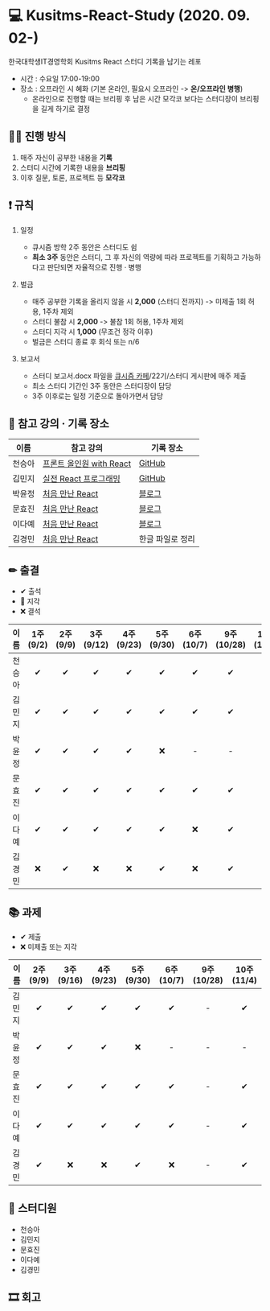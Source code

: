 # 💻 Kusitms-React-Study (2020. 09. 02-)

한국대학생IT경영학회 Kusitms React 스터디 기록을 남기는 레포

* 시간 : 수요일 17:00-19:00
* 장소 : 오프라인 시 혜화 (기본 온라인, 필요시 오프라인 -> **온/오프라인 병행**)
  * 온라인으로 진행할 때는 브리핑 후 남은 시간 모각코 보다는 스터디장이 브리핑을 길게 하기로 결정

 
## 🏃‍♀️ 진행 방식

1. 매주 자신이 공부한 내용을 **기록**
2. 스터디 시간에 기록한 내용을 **브리핑**
3. 이후 질문, 토론, 프로젝트 등 **모각코**


## ❗ 규칙

1. 일정
   * 큐시즘 방학 2주 동안은 스터디도 쉼
   * **최소 3주** 동안은 스터디, 그 후 자신의 역량에 따라 프로젝트를 기획하고 가능하다고 판단되면 자율적으로 진행 · 병행
  
2. 벌금
   * 매주 공부한 기록을 올리지 않을 시 **2,000** (스터디 전까지) -> 미제출 1회 허용, 1주차 제외
   * 스터디 불참 시 **2,000** -> 불참 1회 허용, 1주차 제외
   * 스터디 지각 시 **1,000** (무조건 정각 이후)
   * 벌금은 스터디 종료 후 회식 또는 n/6
   
3. 보고서
   * 스터디 보고서.docx 파일을 [큐시즘 카페](https://cafe.naver.com/kusitms)/22기/스터디 게시판에 매주 제출
   * 최소 스터디 기간인 3주 동안은 스터디장이 담당
   * 3주 이후로는 일정 기준으로 돌아가면서 담당
   

## 📝 참고 강의 · 기록 장소

| 이름 | 참고 강의 | 기록 장소 |
| --- | --- | --- |
| 천승아 | [프론트 올인원 with React](https://github.com/mnxmnz/JS_studying/tree/master/basics) | [GitHub](https://github.com/1000peach/React-Study) |
| 김민지 | [실전 React 프로그래밍](https://www.inflearn.com/course/실전-리액트-프로그래밍) | [GitHub](https://github.com/mnxmnz/TIL) |
| 박윤정 | [처음 만난 React](https://edu.goorm.io/lecture/12976/%EC%B2%98%EC%9D%8C-%EB%A7%8C%EB%82%9C-react-%EB%A6%AC%EC%95%A1%ED%8A%B8) | [블로그](https://parkyunjung.tistory.com/) |
| 문효진 | [처음 만난 React](https://edu.goorm.io/lecture/12976/%EC%B2%98%EC%9D%8C-%EB%A7%8C%EB%82%9C-react-%EB%A6%AC%EC%95%A1%ED%8A%B8) | [블로그](https://devvjin.tistory.com/) |
| 이다예 | [처음 만난 React](https://edu.goorm.io/lecture/12976/%EC%B2%98%EC%9D%8C-%EB%A7%8C%EB%82%9C-react-%EB%A6%AC%EC%95%A1%ED%8A%B8) | [블로그](https://yeyeah.tistory.com/category/Programming/React.js) |
| 김경민 | [처음 만난 React](https://edu.goorm.io/lecture/12976/%EC%B2%98%EC%9D%8C-%EB%A7%8C%EB%82%9C-react-%EB%A6%AC%EC%95%A1%ED%8A%B8) | 한글 파일로 정리 |

## ✏ 출결

* ✔ 출석
* 🔺 지각
* ❌ 결석

| 이름 | 1주(9/2) | 2주(9/9) | 3주(9/12) | 4주(9/23) | 5주(9/30) | 6주(10/7)| 9주(10/28) | 10주(11/4)
| --- | :---: | :---: | :---: | :---: | :---: | :---: | :---: | :---: |
| 천승아 | ✔ | ✔ | ✔ | ✔ | ✔ | ✔ | ✔ | ✔ | 
| 김민지 | ✔ | ✔ | ✔ | ✔ | ✔ | ✔ | ✔ | ✔ | 
| 박윤정 | ✔ | ✔ | ✔ | ✔ | ❌ | - | - | - | 
| 문효진 | ✔ | ✔ | ✔ | ✔ | ✔ | ✔ | ✔ | ✔ |  
| 이다예 | ✔ | ✔ | ✔ | ✔ | ✔ | ❌ | ✔ | 🔺 | 
| 김경민 | ❌ | ✔ | ❌ | ❌ | ✔ | ❌ | ✔ | 🔺 | 

## 📚 과제

* ✔ 제출
* ❌ 미제출 또는 지각

| 이름 | 2주(9/9) | 3주(9/16) | 4주(9/23) | 5주(9/30) | 6주(10/7) | 9주(10/28) | 10주(11/4)
| --- | :---: | :---: | :---: | :---: | :---: | :---: | :---: |
| 김민지 | ✔ | ✔ | ✔ | ✔ | ✔ | - | ✔ | 
| 박윤정 | ✔ | ✔ | ✔ | ❌ | - | - | - | 
| 문효진 | ✔ | ✔ | ✔ | ✔ | ✔ | - | ✔ |
| 이다예 | ✔ | ✔ | ✔ | ✔ | ✔ | - | ✔ |
| 김경민 | ✔ | ❌ | ❌ | ✔ | ❌ | - | ✔ |

## 👩 스터디원

* 천승아
* 김민지
* 문효진
* 이다예
* 김경민

## 🎞 회고
